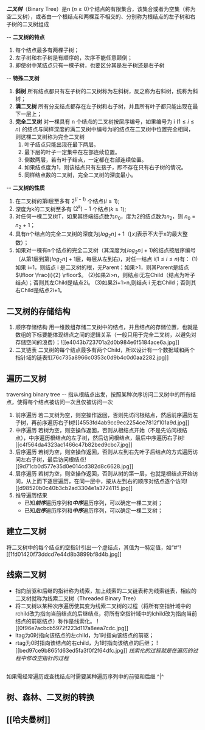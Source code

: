 ***二叉树***（Binary Tree）是n ($n \geq  0$)个结点的有限集合，该集合或者为空集（称为空二叉树），或者由一个根结点和两棵互不相交的、分别称为根结点的左子树和右子树的二叉树组成

 -- **二叉树的特点**
 1. 每个结点最多有两棵子树；
 2. 左子树和右子树是有顺序的，次序不能任意颠倒；
 3. 即使树中某结点只有一棵子树，也要区分其是左子树还是右子树

 -- **特殊二叉树**
 1. **斜树**
	所有结点都只有左子树的二叉树称为左斜树，反之称为右斜树，统称为斜树；
 2. **满二叉树**
	所有分支结点都存在左子树和右子树，并且所有叶子都只能出现在最下一层上；
 3. **完全二叉树**
	 对一棵具有 n 个结点的二叉树按层序编号，如果编号为  i $(1 \le i \le n)$ 的结点与同样深度的满二叉树中编号为i的结点在二叉树中位置完全相同，则这棵二叉树称为完全二叉树
	 1. 叶子结点只能出现在最下两层。
	 2. 最下层的叶子一定集中在左部连续位置。
	 3. 倒数两层，若有叶子结点，一定都在右部连续位置。
	 4. 如果结点度为1，则该结点只有左孩子，即不存在只有右子树的情况。
	 5. 同样结点数的二叉树，完全二叉树的深度最小。

 -- **二叉树的性质**
 1. 在二叉树的第i层至多有 $2^{(i-1)}$ 个结点$(i \ge 1)$;
 2. 深度为k的二叉树至多有 $(2^k)-1$ 个结点$(k \ge 1)$;
 3. 对任何一棵二叉树T，如果其终端结点数为$n_0$，度为2的结点数为$n_2$，则 $n_0$ = $n_2$ + 1；
 4. 具有n个结点的完全二叉树的深度为$\lfloor {log_{2} n} \rfloor + 1$（$\lfloor x \rfloor$表示不大于x的最大整数）；
 5. 如果对一棵有n个结点的完全二叉树（其深度为$\lfloor {log_{2} n} \rfloor + 1$)的结点按层序编号（从第1层到第$\lfloor {log_{2} n} \rfloor + 1$层，每层从左到右)，对任一结点 i$(1 \le i \le n)$有：
	(1)如果 i=1，则结点 i 是二叉树的根，无Parent；如果>1，则其Parent是结点$\lfloor \frac{i}{2} \rfloor$。
	(2)如果2i>n，则结点i无左Child（结点为叶子结点)；否则其左Child是结点2i。
	(3)如果2i+1>n,则结点 i 无右Child；否则其右Child是结点2i+1。

## 二叉树的存储结构
 1. 顺序存储结构
	用一维数组存储二叉树中的结点，并且结点的存储位置，也就是数组的下标要能体现结点之间的逻辑关系（一般只用于完全二叉树，以避免对存储空间的浪费）；![[e4043b723701a2d0b984e6f5184ace6a.jpg]]
 2. 二叉链表
	二叉树的每个结点最多有两个Child，所以设计有一个数据域和两个指针域的链表![[76c735a8966c0353c0d9b4c0d0aa2282.jpg]]

## 遍历二叉树
 traversing binary tree -- 指从根结点出发，按照某种次序访问二叉树中的所有结点，使得每个结点被访问一次且仅被访问一次
 1. 前序遍历
	若二叉树为空，则空操作返回，否则先访问根结点，然后前序遍历左子树，再前序遍历右子树![[4553fd4ab9cc9ec2254ce7812f101a9d.jpg]]
 2. 中序遍历
	若树为空，则空操作返回，否则从根结点开始（不是先访问根结点），中序遍历根结点的左子树，然后访问根结点，最后中序遍历右子树![[c4f564da4323ac1466c47b82bed9cbc7.jpg]]
 3. 后序遍历
	若树为空，则空操作返回，否则从左到右先叶子后结点的方式遍历访问左右子树，最后访问根结点![[9d71cb0d577e35d0e014cd382d8c6628.jpg]]
 4. 层序遍历
	若树为空，则空操作返回，否则从树的第一层，也就是根结点开始访问，从上而下逐层遍历，在同一层中，按从左到右的顺序对结点逐个访问![[d98520b0c40b3cb2ad3304e1a3724115.jpg]]
 5. 推导遍历结果
	- 已知***前序***遍历序列和***中序***遍历序列，可以确定一棵二叉树；
	- 已知***后序***遍历序列和***中序***遍历序列，可以确定一棵二叉树；

## 建立二叉树
 将二叉树中的每个结点的空指针引出一个虚结点，其值为一特定值，如“#”![[1fd01420f73ddcd7e44d8b3899bf8d4b.jpg]]

## 线索二叉树
 - 指向前驱和后继的指针称为线索，加上线索的二叉链表称为线索链表，相应的二叉树就称为线索二叉树（Threaded Binary Tree）
 - 将二叉树以某种次序遍历使其变为线索二叉树的过程（将所有空指针域中的rchild改为指向当前结点的后继结点，将所有空指针域中的lchild改为指向当前结点的前驱结点）称作是线索化。
 ![[0f96e7acbcb5972f223d117a8eea7cdc.jpg]]
 - ltag为0时指向该结点的左child，为1时指向该结点的前驱；
 - rtag为0时指向该结点的右child，为1时指向该结点的后继；
![[bed97ce9b865fd63ed5fa3f0f2f64dfc.jpg]]
*线索化的过程就是在遍历的过程中修改空指针的过程*
```

```
如果需经常遍历或查找结点时需要某种遍历序列中的前驱和后继 ^|^

## 树、森林、二叉树的转换

## [[哈夫曼树]]